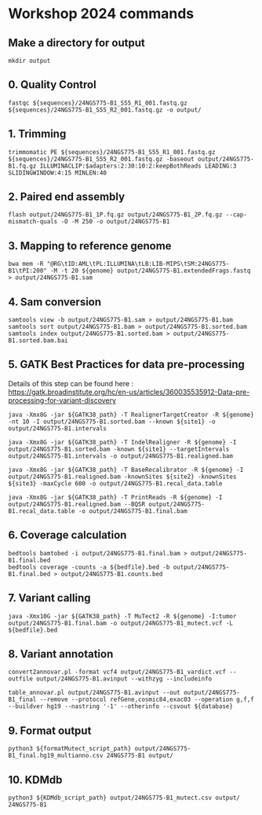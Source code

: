 # Workshop 2024 commands
## Make a directory for output
```
mkdir output
```
## 0. Quality Control
```
fastqc ${sequences}/24NGS775-B1_S55_R1_001.fastq.gz ${sequences}/24NGS775-B1_S55_R2_001.fastq.gz -o output/
```

## 1. Trimming
```
trimmomatic PE ${sequences}/24NGS775-B1_S55_R1_001.fastq.gz ${sequences}/24NGS775-B1_S55_R2_001.fastq.gz -baseout output/24NGS775-B1.fq.gz ILLUMINACLIP:$adapters:2:30:10:2:keepBothReads LEADING:3 SLIDINGWINDOW:4:15 MINLEN:40
``` 

## 2. Paired end assembly
```
flash output/24NGS775-B1_1P.fq.gz output/24NGS775-B1_2P.fq.gz --cap-mismatch-quals -O -M 250 -o output/24NGS775-B1
```

## 3. Mapping to reference genome
```
bwa mem -R "@RG\tID:AML\tPL:ILLUMINA\tLB:LIB-MIPS\tSM:24NGS775-B1\tPI:200" -M -t 20 ${genome} output/24NGS775-B1.extendedFrags.fastq > output/24NGS775-B1.sam
```

## 4. Sam conversion
```
samtools view -b output/24NGS775-B1.sam > output/24NGS775-B1.bam
samtools sort output/24NGS775-B1.bam > output/24NGS775-B1.sorted.bam
samtools index output/24NGS775-B1.sorted.bam > output/24NGS775-B1.sorted.bam.bai
```
## 5. GATK Best Practices for data pre-processing
Details of this step can be found here :
https://gatk.broadinstitute.org/hc/en-us/articles/360035535912-Data-pre-processing-for-variant-discovery
```
java -Xmx8G -jar ${GATK38_path} -T RealignerTargetCreator -R ${genome} -nt 10 -I output/24NGS775-B1.sorted.bam --known ${site1} -o output/24NGS775-B1.intervals

java -Xmx8G -jar ${GATK38_path} -T IndelRealigner -R ${genome} -I output/24NGS775-B1.sorted.bam -known ${site1} --targetIntervals output/24NGS775-B1.intervals -o output/24NGS775-B1.realigned.bam

java -Xmx8G -jar ${GATK38_path} -T BaseRecalibrator -R ${genome} -I output/24NGS775-B1.realigned.bam -knownSites ${site2} -knownSites ${site3} -maxCycle 600 -o output/24NGS775-B1.recal_data.table

java -Xmx8G -jar ${GATK38_path} -T PrintReads -R ${genome} -I output/24NGS775-B1.realigned.bam --BQSR output/24NGS775-B1.recal_data.table -o output/24NGS775-B1.final.bam
```

## 6. Coverage calculation
```
bedtools bamtobed -i output/24NGS775-B1.final.bam > output/24NGS775-B1.final.bed
bedtools coverage -counts -a ${bedfile}.bed -b output/24NGS775-B1.final.bed > output/24NGS775-B1.counts.bed
```

## 7. Variant calling
```
java -Xmx10G -jar ${GATK38_path} -T MuTect2 -R ${genome} -I:tumor output/24NGS775-B1.final.bam -o output/24NGS775-B1_mutect.vcf -L ${bedfile}.bed
```

## 8. Variant annotation
```
convert2annovar.pl -format vcf4 output/24NGS775-B1_vardict.vcf --outfile output/24NGS775-B1.avinput --withzyg --includeinfo

table_annovar.pl output/24NGS775-B1.avinput --out output/24NGS775-B1_final --remove --protocol refGene,cosmic84,exac03 --operation g,f,f --buildver hg19 --nastring '-1' --otherinfo --csvout ${database}
```

## 9. Format output
```
python3 ${formatMutect_script_path} output/24NGS775-B1_final.hg19_multianno.csv 24NGS775-B1 output/
```

## 10. KDMdb
```
python3 ${KDMdb_script_path} output/24NGS775-B1_mutect.csv output/ 24NGS775-B1
```